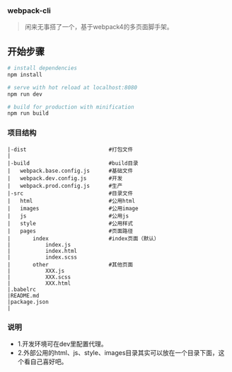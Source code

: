 ### webpack-cli
> 闲来无事搭了一个，基于webpack4的多页面脚手架。

## 开始步骤

``` bash
# install dependencies
npm install

# serve with hot reload at localhost:8080
npm run dev

# build for production with minification
npm run build
```

### 项目结构

```
|-dist                          #打包文件
|
|-build                         #build目录
|   webpack.base.config.js      #基础文件
|   webpack.dev.config.js       #开发
|   webpack.prod.config.js      #生产
|-src                           #目录文件					
|   html                        #公用html
|   images                      #公用image
|   js                          #公用js
|   style                       #公用样式
|   pages                       #页面路径
|       index                   #index页面（默认）
|           index.js            
|           index.html             
|           index.scss          
|       other                   #其他页面
|           XXX.js
|           XXX.scss
|           XXX.html
|.babelrc
|README.md
|package.json
|
```

### 说明
- 1.开发环境可在dev里配置代理。
- 2.外部公用的html、js、style、images目录其实可以放在一个目录下面，这个看自己喜好吧。